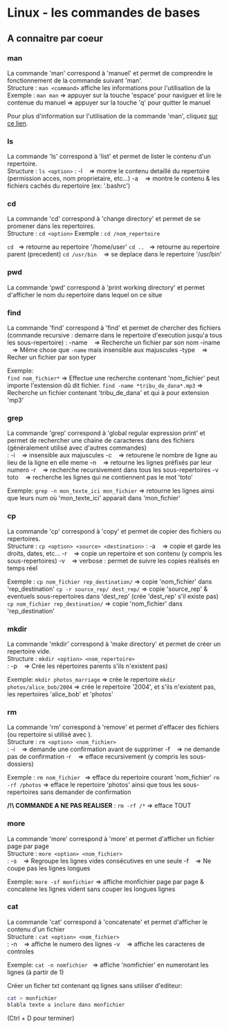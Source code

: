 # Linux - les commandes de bases

## A connaitre par coeur
### man
La commande 'man' correspond à 'manuel' et permet de comprendre le fonctionnement de la commande suivant 'man'.   
Structure : ```man <command>``` affiche les informations pour l'utilisation de la <command>  
Exemple : ```man man``` 
=> appuyer sur la touche 'espace' pour naviguer et lire le contenue du manuel
=> appuyer sur la touche 'q' pour quitter le manuel

Pour plus d'information sur l'utilisation de la commande 'man', cliquez [sur ce lien](http://doc.ubuntu-fr.org/man).

### ls
La commande 'ls' correspond à 'list' et permet de lister le contenu d'un repertoire.   
Structure : ```ls <option>``` 
<options>:
-l &nbsp;&nbsp;&nbsp;=> montre le contenu detaillé du repertoire (permission acces, nom proprietaire, etc...) 
-a &nbsp;&nbsp;&nbsp;=> montre le contenu & les fichiers cachés du repertoire (ex: '.bashrc')

### cd
La commande 'cd' correspond à 'change directory' et permet de se promener dans les repertoires.   
Structure : ```cd <option>``` 
Exemple : ```cd /nom_repertoire```

```cd```&nbsp;&nbsp;&nbsp;=> retourne au repertoire '/home/user'
```cd ..```&nbsp;&nbsp;&nbsp;=> retourne au repertoire parent (precedent)
```cd /usr/bin``` &nbsp;&nbsp;&nbsp;=> se deplace dans le repertoire '/usr/bin'

### pwd
La commande 'pwd' correspond à 'print working directory' et permet d'afficher le nom du repertoire dans lequel on ce situe   

### find 
La commande 'find' correspond à 'find' et permet de chercher des fichiers (commande recursive : demarre dans le repertoire d'execution jusqu'a tous les sous-repertoire)
<options>:
-name &nbsp;&nbsp;&nbsp;=> Recherche un fichier par son nom
-iname &nbsp;&nbsp;&nbsp;=> Même chose que ```-name``` mais insensible aux majuscules
-type &nbsp;&nbsp;&nbsp;=> Recher un fichier par son typer

Exemple:   
```find nom_fichier*``` => Effectue une recherche contenant 'nom_fichier' peut importe l'extension dû dit fichier.
```find -name *tribu_de_dana*.mp3``` => Recherche un fichier contenant 'tribu_de_dana' et qui à pour extension 'mp3' 

### grep
La commande 'grep' correspond à 'global regular expression print' et permet de rechercher une chaine de caracteres dans des fichiers (généralement utilisé avec d'autres commandes)   
<options>:
-i &nbsp;&nbsp;&nbsp;=> insensible aux majuscules
-c &nbsp;&nbsp;&nbsp;=> retourene le nombre de ligne au lieu de la ligne en elle meme
-n &nbsp;&nbsp;&nbsp;=> retourne les lignes préfixés par leur numero
-r &nbsp;&nbsp;&nbsp;=> recherche recursivement dans tous les sous-repertoires
-v toto &nbsp;&nbsp;&nbsp;=> recherche les lignes qui ne contiennent pas le mot 'toto'

Exemple: ```grep -n mon_texte_ici mon_fichier``` => retourne les lignes ainsi que leurs num où 'mon_texte_ici' apparait dans 'mon_fichier'


### cp
La commande 'cp' correspond à 'copy' et permet de copier des fichiers ou repertoires.   
Structure : ```cp <option> <source> <destination>``` 
<options>:
-a &nbsp;&nbsp;&nbsp;=> copie et garde les droits, dates, etc...
-r &nbsp;&nbsp;&nbsp;=> copie un repertoire et son contenu (y compris les sous-repertoires) 
-v &nbsp;&nbsp;&nbsp;=> verbose : permet de suivre les copies réalisés en temps réel

Exemple : 
```cp nom_fichier rep_destination/``` => copie 'nom_fichier' dans 'rep_destination' 
```cp -r source_rep/ dest_rep/``` => copie 'source_rep' & eventuels sous-repertoires dans 'dest_rep' (crée 'dest_rep' s'il existe pas) 
```cp nom_fichier rep_destination/``` => copie 'nom_fichier' dans 'rep_destination' 


### mkdir
La commande 'mkdir' correspond à 'make directory' et permet de créer un repertoire vide.   
Structure : ```mkdir <option> <nom_repertoire>```    
<options>:
-p &nbsp;&nbsp;&nbsp;=>  Crée les répertoires parents s'ils n'existent pas)   
   
Exemple:
```mkdir photos_marriage``` => crée le repertoire
```mkdir photos/alice_bob/2004``` => crée le repertoire '2004', et s'ils n'existent pas, les repertoires 'alice_bob' et 'photos'

### rm
La commande 'rm' correspond à 'remove' et permet d'effacer des fichiers (ou repertoire si utilisé avec <options>).   
Structure : ```rm <option> <nom_fichier>```    
<options>:
-i &nbsp;&nbsp;&nbsp;=> demande une confirmation avant de supprimer
-f &nbsp;&nbsp;&nbsp;=> ne demande pas de confirmation
-r &nbsp;&nbsp;&nbsp;=> efface recursivement (y compris les sous-dossiers)

Exemple :
```rm nom_fichier ``` => efface du repertoire courant 'nom_fichier'
```rm -rf /photos``` => efface le repertoire 'photos' ainsi que tous les sous-repertoires sans demander de confirmation

**/!\ COMMANDE A NE PAS REALISER** : ```rm -rf /*``` => efface TOUT

### more
La commande 'more' correspond à 'more' et permet d'afficher un fichier page par page   
Structure : ```more <option> <nom_fichier>```    
<options>:
-s &nbsp;&nbsp;&nbsp;=> Regroupe les lignes vides consécutives en une seule
-f &nbsp;&nbsp;&nbsp;=> Ne coupe pas les lignes longues

Exemple:
```more -sf monfichier``` => affiche monfichier page par page & concatene les lignes vident sans couper les longues lignes

### cat
La commande 'cat' correspond à 'concatenate' et permet d'afficher le contenu d'un fichier    
Structure : ```cat <option> <nom_fichier>```    
<options>:
-n &nbsp;&nbsp;&nbsp;=> affiche le numero des lignes
-v &nbsp;&nbsp;&nbsp;=> affiche les caracteres de controles

Exemple:
```cat -n nomfichier ``` => affiche 'nomfichier' en numerotant les lignes (à partir de 1)

Créer un ficher txt contenant qq lignes sans utiliser d'editeur:
```bash
cat > monfichier
blabla texte a inclure dans monfichier
```
(Ctrl + D pour terminer)
